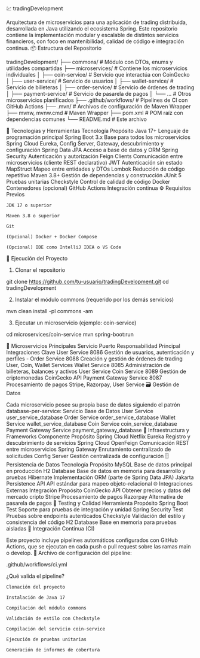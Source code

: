 💹 tradingDevelopment

Arquitectura de microservicios para una aplicación de trading distribuida, desarrollada en Java utilizando el ecosistema Spring. Este repositorio contiene la implementación modular y escalable de distintos servicios financieros, con foco en mantenibilidad, calidad de código e integración continua.
📦 Estructura del Repositorio

tradingDevelopment/
├── commons/               # Módulo con DTOs, enums y utilidades compartidas
├── microservices/         # Contiene los microservicios individuales
│   ├── coin-service/      # Servicio que interactúa con CoinGecko
│   ├── user-service/      # Servicio de usuarios
│   ├── wallet-service/    # Servicio de billeteras
│   ├── order-service/     # Servicio de órdenes de trading
│   ├── payment-service/   # Servicio de pasarela de pagos
│   └── ...                # Otros microservicios planificados
├── .github/workflows/     # Pipelines de CI con GitHub Actions
├── .mvn/                  # Archivos de configuración de Maven Wrapper
├── mvnw, mvnw.cmd         # Maven Wrapper
├── pom.xml                # POM raíz con dependencias comunes
└── README.md              # Este archivo

🧰 Tecnologías y Herramientas
Tecnología	Propósito
Java 17+	Lenguaje de programación principal
Spring Boot 3.x	Base para todos los microservicios
Spring Cloud	Eureka, Config Server, Gateway, descubrimiento y configuración
Spring Data JPA	Acceso a base de datos y ORM
Spring Security	Autenticación y autorización
Feign Clients	Comunicación entre microservicios (cliente REST declarativo)
JWT	Autenticación sin estado
MapStruct	Mapeo entre entidades y DTOs
Lombok	Reducción de código repetitivo
Maven 3.8+	Gestión de dependencias y construcción
JUnit 5	Pruebas unitarias
Checkstyle	Control de calidad de código
Docker	Contenedores (opcional)
GitHub Actions	Integración continua
⚙️ Requisitos Previos

    JDK 17 o superior

    Maven 3.8 o superior

    Git

    (Opcional) Docker + Docker Compose

    (Opcional) IDE como IntelliJ IDEA o VS Code

🚀 Ejecución del Proyecto
1. Clonar el repositorio

git clone https://github.com/tu-usuario/tradingDevelopment.git
cd tradingDevelopment

2. Instalar el módulo commons (requerido por los demás servicios)

mvn clean install -pl commons -am

3. Ejecutar un microservicio (ejemplo: coin-service)

cd microservices/coin-service
mvn spring-boot:run

🧩 Microservicios Principales
Servicio	Puerto	Responsabilidad Principal	Integraciones Clave
User Service	8086	Gestión de usuarios, autenticación y perfiles	-
Order Service	8088	Creación y gestión de órdenes de trading	User, Coin, Wallet Services
Wallet Service	8085	Administración de billeteras, balances y activos	User Service
Coin Service	8089	Gestión de criptomonedas	CoinGecko API
Payment Gateway Service	8087	Procesamiento de pagos	Stripe, Razorpay, User Service
🗃️ Gestión de Datos

Cada microservicio posee su propia base de datos siguiendo el patrón database-per-service:
Servicio	Base de Datos
User Service	user_service_database
Order Service	order_service_database
Wallet Service	wallet_service_database
Coin Service	coin_service_database
Payment Gateway Service	payment_gateway_database
🧱 Infraestructura y Frameworks
Componente	Propósito
Spring Cloud Netflix Eureka	Registro y descubrimiento de servicios
Spring Cloud OpenFeign	Comunicación REST entre microservicios
Spring Gateway	Enrutamiento centralizado de solicitudes
Config Server	Gestión centralizada de configuración
🗄️ Persistencia de Datos
Tecnología	Propósito
MySQL	Base de datos principal en producción
H2 Database	Base de datos en memoria para desarrollo y pruebas
Hibernate	Implementación ORM (parte de Spring Data JPA)
Jakarta Persistence API	API estándar para mapeo objeto-relacional
🌐 Integraciones Externas
Integración	Propósito
CoinGecko API	Obtener precios y datos del mercado cripto
Stripe	Procesamiento de pagos
Razorpay	Alternativa de pasarela de pagos
🧪 Testing y Calidad
Herramienta	Propósito
Spring Boot Test	Soporte para pruebas de integración y unidad
Spring Security Test	Pruebas sobre endpoints autenticados
Checkstyle	Validación del estilo y consistencia del código
H2 Database	Base en memoria para pruebas aisladas
🔄 Integración Continua (CI)

Este proyecto incluye pipelines automáticos configurados con GitHub Actions, que se ejecutan en cada push o pull request sobre las ramas main o develop.
📄 Archivo de configuración del pipeline:

.github/workflows/ci.yml

¿Qué valida el pipeline?

    Clonación del proyecto

    Instalación de Java 17

    Compilación del módulo commons

    Validación de estilo con Checkstyle

    Compilación del servicio coin-service

    Ejecución de pruebas unitarias

    Generación de informes de cobertura

